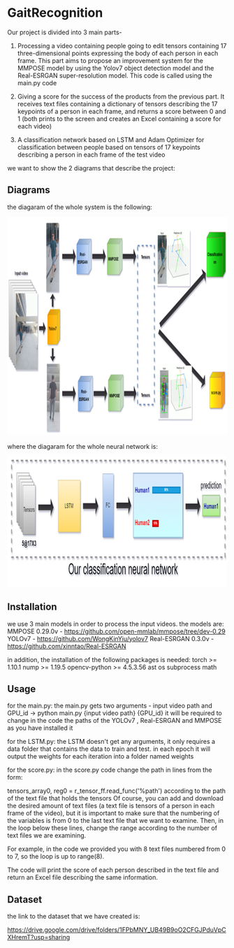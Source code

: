 # GaitRecognition

Our project is divided into 3 main parts-

1.  Processing a video containing people going to edit tensors
    containing 17 three-dimensional points expressing the body of each
    person in each frame. This part aims to propose an improvement
    system for the MMPOSE model by using the Yolov7 object detection
    model and the Real-ESRGAN super-resolution model. This code is
    called using the main.py code

2.  Giving a score for the success of the products from the previous
    part. It receives text files containing a dictionary of tensors
    describing the 17 keypoints of a person in each frame, and returns a
    score between 0 and 1 (both prints to the screen and creates an
    Excel containing a score for each video)

3.  A classification network based on LSTM and Adam Optimizer for
    classification between people based on tensors of 17 keypoints
    describing a person in each frame of the test video

we want to show the 2 diagrams that describe the project: 
## Diagrams

the diagaram of the whole system is the following:

<p align="center">
  <img height="500" src="README_imgs/SYSTEM_block_diagram.png">
</p>


where the diagaram for the whole neural network is:

<p align="center">
  <img height="300" src="README_imgs/NN_block_diagram.png">
</p>


## Installation

we use 3 main models in order to process the input videos. the models
are: MMPOSE 0.29.0v - https://github.com/open-mmlab/mmpose/tree/dev-0.29
YOLOv7 - https://github.com/WongKinYiu/yolov7 Real-ESRGAN 0.3.0v -
https://github.com/xinntao/Real-ESRGAN

in addition, the installation of the following packages is needed: torch
\>= 1.10.1 nump \>= 1.19.5 opencv-python \>= 4.5.3.56 ast os subprocess
math

## Usage

for the main.py: the main.py gets two arguments - input video path and
GPU_id -\> python main.py {input video path} {GPU_id} it will be
required to change in the code the paths of the YOLOv7 , Real-ESRGAN and
MMPOSE as you have installed it

for the LSTM.py: the LSTM doesn't get any arguments, it only requires a
data folder that contains the data to train and test. in each epoch it
will output the weights for each iteration into a folder named weights

for the score.py: in the score.py code change the path in lines from the
form:

tensors_array0, reg0 = r_tensor_ff.read_func('%path') according to the
path of the text file that holds the tensors Of course, you can add and
download the desired amount of text files (a text file is tensors of a
person in each frame of the video), but it is important to make sure
that the numbering of the variables is from 0 to the last text file that
we want to examine. Then, in the loop below these lines, change the
range according to the number of text files we are examining.

For example, in the code we provided you with 8 text files numbered from
0 to 7, so the loop is up to range(8).

The code will print the score of each person described in the text file
and return an Excel file describing the same information.

## Dataset

the link to the dataset that we have created is:

https://drive.google.com/drive/folders/1FPbMNY_UB49B9oO2CFGJPduVpCXHremT?usp=sharing
